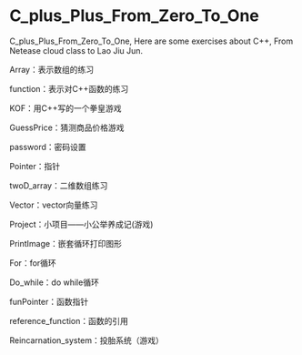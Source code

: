 # C_plus_Plus_From_Zero_To_One

C_plus_Plus_From_Zero_To_One,
Here are some exercises about C++,
From Netease cloud class to Lao Jiu Jun.

Array：表示数组的练习

function：表示对C++函数的练习

KOF：用C++写的一个拳皇游戏

GuessPrice：猜测商品价格游戏

password：密码设置

Pointer：指针

twoD_array：二维数组练习

Vector：vector向量练习

Project：小项目——小公举养成记(游戏)

PrintImage：嵌套循环打印图形

For：for循环

Do_while：do while循环

funPointer：函数指针

reference_function：函数的引用

Reincarnation_system：投胎系统（游戏）
